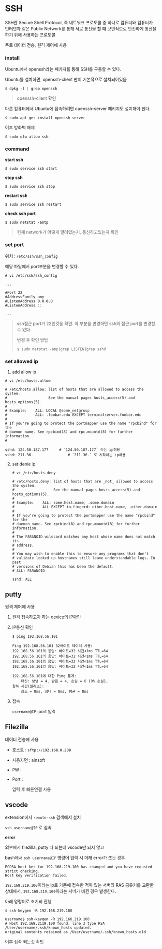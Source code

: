 # SSH

SSH란 Secure Shell Protocol, 즉 네트워크 프로토콜 중 하나로 컴퓨터와 컴퓨터가 인터넷과 같은 Public Network를 통해 서로 통신을 할 때 보안적으로 안전하게 통신을 하기 위해 사용하는 프로토콜.

주로 데이터 전송, 원격 제어에 사용



### install

Ubuntu에서 openssh라는 패키지를 통해 SSH를 구동할 수 있다.

Ubuntu를 설치하면, openssh-client 만이 기본적으로 설치되어있음

```
$ dpkg -l | grep openssh
```

> openssh-client 확인

다른 컴퓨터에서 Ubuntu에 접속하려면 openssh-server 패키지도 설치해야 한다.

```
$ sudo apt-get install openssh-server
```

이후 방화벽 해제

```
$ sudo ufw allow ssh
```





### command

**start ssh**

```
$ sudo service ssh start 
```



**stop ssh**

```
$ sudo service ssh stop
```



**restart ssh**

```
$ sudo service ssh restart
```



**check ssh port**

```
$ sudo netstat -antp
```

> 현재 network가 어떻게 열려있는지, 통신하고있는지 확인





### set port 

위치 : `/etc/ssh/ssh_config` 

해당 파일에서 port부분을 변경할 수 있다.

```
# vi /etc/ssh/ssh_config
```

```
...

#Port 22
#AddressFamily any
#ListenAddress 0.0.0.0
#ListenAddress ::

...
```

> ssh접근 port가 22인것을 확인. 이 부분을 변경하면 ssh의 접근 port를 변경할 수 있다.
>
> 변경 후 확인 방법
>
> ```
> $ sudo netstat -anp|grep LISTEN|grep sshd
> ```



### set allowed ip

1.  add allow ip

   ```
   # vi /etc/hosts.allow
   ```

   

   ```
   # /etc/hosts.allow: list of hosts that are allowed to access the system.
   #                   See the manual pages hosts_access(5) and hosts_options(5).
   #
   # Example:    ALL: LOCAL @some_netgroup
   #             ALL: .foobar.edu EXCEPT terminalserver.foobar.edu
   #
   # If you're going to protect the portmapper use the name "rpcbind" for the
   # daemon name. See rpcbind(8) and rpc.mountd(8) for further information.
   #
   
   sshd: 124.50.187.177		# `124.50.187.177` 라는 ip허용
   sshd: 211.36.				# `211.36.` 로 시작하는 ip허용
   ```

   

2. set denie ip

   ```
   # vi /etc/hosts.deny
   ```

   ```
   # /etc/hosts.deny: list of hosts that are _not_ allowed to access the system.
   #                  See the manual pages hosts_access(5) and hosts_options(5).
   #
   # Example:    ALL: some.host.name, .some.domain
   #             ALL EXCEPT in.fingerd: other.host.name, .other.domain
   #
   # If you're going to protect the portmapper use the name "rpcbind" for the
   # daemon name. See rpcbind(8) and rpc.mountd(8) for further information.
   #
   # The PARANOID wildcard matches any host whose name does not match its
   # address.
   #
   # You may wish to enable this to ensure any programs that don't
   # validate looked up hostnames still leave understandable logs. In past
   # versions of Debian this has been the default.
   # ALL: PARANOID
   
   sshd: ALL
   ```

   



## putty

원격 제어에 사용

1. 원격 접속하고자 하는 device의 IP확인

2. IP통신 확인

   ```
   $ ping 192.168.56.101
   
   Ping 192.168.56.101 32바이트 데이터 사용:
   192.168.56.101의 응답: 바이트=32 시간<1ms TTL=64
   192.168.56.101의 응답: 바이트=32 시간<1ms TTL=64
   192.168.56.101의 응답: 바이트=32 시간<1ms TTL=64
   192.168.56.101의 응답: 바이트=32 시간<1ms TTL=64
   
   192.168.56.101에 대한 Ping 통계:
       패킷: 보냄 = 4, 받음 = 4, 손실 = 0 (0% 손실),
   왕복 시간(밀리초):
       최소 = 0ms, 최대 = 0ms, 평균 = 0ms
   ```

3. 접속

   `username@IP` :port 입력

   





## Filezilla

데이터 전송에 사용

- 호스트 : `sftp://192.168.0.208`

- 사용자면 : ainsoft

- PW : 

- Port :

  입력 후 빠른연결 사용





## vscode

extension에서 `remote-ssh` 검색해서 설치

`ssh username@IP` 로 접속



**error**  

외부에서 filezilla, putty 다 되는데 vscode만 되지 않고

bash에서 `ssh username@IP` 명령어 입력 시 아래 error가 뜨는 경우

```
ECDSA host ket for 192.168.219.100 has changed and you have requsted strict checking.
Host key verification failed.
```

`192.168.219.100`이라는 ip로 기존에 접속한 적이 있는 서버와 RAS 공유키를 교환한 상태에서, `192.168.219.100`이라는 서버가 바뀐 경우 발생한다.

아래 명령어로 초기화 진행

```
$ ssh-keygen -R 192.168.219.100
```

```
username$ ssh-keygen -R 192.168.219.100
# Host 192.168.2119.100 found: line 3 type RSA
/User/username/.ssh/known_hosts updated.
original contents retained as /User/username/.ssh/known_hosts.old
```

이후 접속 되는것 확인
